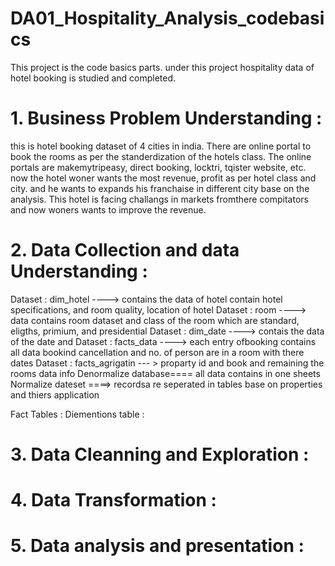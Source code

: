 # DA01_Hospitality_Analysis_codebasics
This project is the code basics parts. under this project hospitality data of hotel booking is studied and completed.

# 1. Business Problem Understanding : 
this is hotel booking dataset of 4 cities in india. There are online portal to book the rooms as per the standerdization of the hotels class. The online portals are makemytripeasy, direct booking, locktri, tqister website, etc. now the hotel woner wants the most revenue, profit as per hotel class and city. and he wants to expands his franchaise in different city base on the analysis. This hotel is facing challangs in markets fromthere compitators and now woners wants to improve the revenue.

# 2. Data Collection and data Understanding : 
Dataset : dim_hotel ----> contains the data of hotel contain hotel specifications, and room quality, location of hotel
Dataset : room ---->  data contains room dataset and class of the room which are standard, eligths, primium, and presidential
Dataset : dim_date  ----> contais the data of the date and 
Dataset : facts_data  ----> each entry ofbooking contains all data bookind cancellation and no. of person are in a room with there dates
Dataset : facts_agrigatin --- > proparty id and book and remaining the rooms data info
Denormalize database==== all data contains in one sheets
Normalize dateset ====> recordsa re seperated in tables base on properties and thiers application 

Fact Tables : 
Diementions table : 



# 3. Data Cleanning and Exploration : 

# 4. Data Transformation : 

# 5. Data analysis and presentation : 
